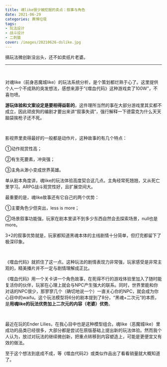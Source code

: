 ```yaml
---
title: 魂like很少被挖掘的卖点：叙事与角色
date: 2021-06-29
categories: 赛博垃圾
tags: 
- 玩法设计
- 战斗设计
- 二刺猿
cover: /images/20210626-dslike.jpg
---
```


搞玩法微创新没出头，还不如卖纸片老婆。

<!--more-->

---

<br/>

对魂like（前身恶魔城like）的玩法系统分析，是个策划都烂熟于心了。这里提供个人一个不成熟的突发想法，感想来源于“《噬血代码》这种游戏卖了100W”，不喜勿喷。



**游玩体验和文案设定是要相得益彰的**，这件理所当然的事在大部分游戏里其实都不成立，因此顽皮狗的编剧才要出来讲“叙事失调”，强行解释一下德雷克为什么天天脑袋挨枪子还不死。

<br/>

影视界里卖得最好的一般都是动作片，这种故事的有几个特点：

①动作观赏性高；

②有生死要素，冲突强；

③主角从渺小变成世界英雄。

单从剧本角度讲，魂like的玩法体验高度契合这几点。主角经常死翘翘，又从死亡里学习。ARPG战斗观赏性好，且扩展空间大。

最重要的是，魂like故事还有它自己的两个优势：

①主要角色少但突出，less is more；

②场景叙事功能强，玩家在剧本里读不到多少东西自然会去探索场景，null也是more。

3+2的叙事优势就是，玩家都知道黑魂本体的主线剧情十分简单，但打完都留下了极深印象。

​    <br/>

《噬血代码》就抓住了这一点。这种玩法的剧情表现力非常强，玩家感受是非常主观的，精美播片并不一定与剧情理解成正比。

《噬血代码》用一个关卡讲一个角色故事，在死得不行的游戏体验里加入了随时能复活你的伙伴，玩家在心理上就会与NPC产生强大的联系。同时，世界里能和你对话的NPC很少，那寥寥几个（确切地说一个）一直关心你的NPC，就会成为你心目中的waifu。这个玩法模型将6分的剧本提到了8分，“黑魂+二次元”的本质，是**用魂like的玩法优势加上二次元的内容（老婆）优势**。

<br/>

最近在玩的Ender Lilies，在我心目中也是这种模型组合。魂like（恶魔城like）里成功的品类已经很多，大部分都是尝试在原版基础上提出新的玩法体验。然而我个人认为，放过对玩法的继续微创新，把重点转移到内容塑造上，可能是更便宜又有效的做法。

 

至于这个想法到底成不成，等《噬血代码2》或类似作品出了看看销量就大概知道了。

  <br/>

